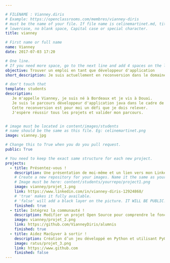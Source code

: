 ```yaml
---

# FILENAME : Vianney.diris
# Example: https://openclassrooms.com/membres/vianney-diris
# must be the name of your file. If file name is celinemartinet.md, title is celinemartinet.
# lowercase, no blank space, Capital case or special character.
title: vianney

# First name or full name
name: Vianney
date: 2017-07-03 17:20

# One line.
# If you need more space, go to the next line and add 4 spaces on the left, as in 'description'.
objective: Trouver un emploi en tant que développeur d'application
short_description: Je suis actuellement en reconversion dans le domaine du développement.

# don't touch that
template: students
description:
   Je m'appelle Vianney, je suis né à Bordeaux et je vis à Douai. 
   Je suis le parcours développeur d'application java dans le cadre de ma reconversion.
   Cette reconversion est pour moi un défi que je dois relever.
   J'espère réussir tous les projets et valider mon parcours.


# image must be located in content/images/students
# name should be the same as this file. Eg: celinemartinet.png
image: vianney.jpg

# Change this to True when you do you pull request.
public: True

# You need to keep the exact same structure for each new project.
projects:
  - title: Présentez-vous !
    description: Une présentation de moi-même et un lien vers mon LinkedIn.
    # Create a new repository for your images. Name it the same as your nickname and profile picture.
    # Image must be here: content/students/yourrepo/project1.png
    image: vianney/projet_1.png
    link: https://www.linkedin.com/in/vianney-diris-12924868/
    # 'true' makes it fully available.
    # 'false' will add a black layer on the picture. IT WILL BE PUBLIC!
    finished: true
  - title: Intégrez la communauté !
    description: Modifier un projet Open Source pour comprendre le fonctionnement de Git, de Github et des pull requests. 
    image: vianney/projet_2.png
    link: https://github.com/VianneyDiris/alumnis
    finished: true
  - title: Aidez MacGyver à sortir !
    description: Création d’un jeu développé en Python et utilisant PyGame.
    image: ratus/projet_3.png
    link: https://www.github.com
    finished: false
---
```

